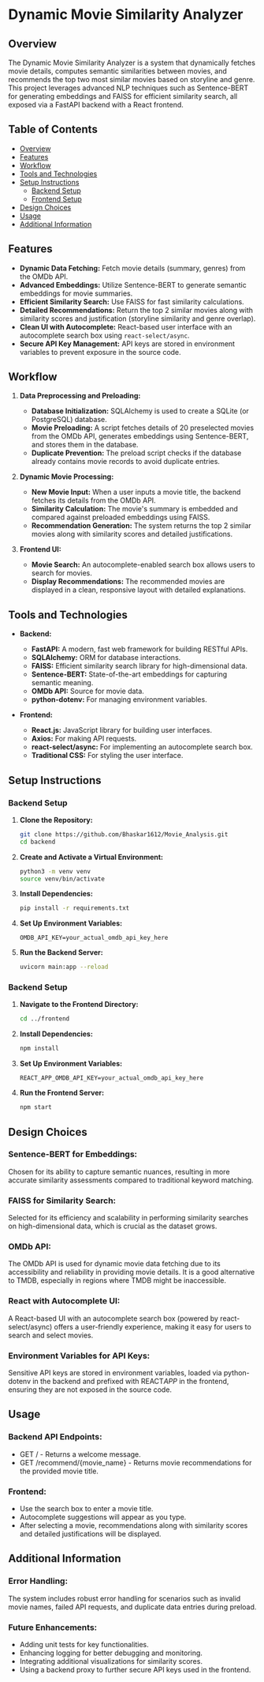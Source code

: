 # Dynamic Movie Similarity Analyzer

## Overview

The Dynamic Movie Similarity Analyzer is a system that dynamically fetches movie details, computes semantic similarities between movies, and recommends the top two most similar movies based on storyline and genre. This project leverages advanced NLP techniques such as Sentence-BERT for generating embeddings and FAISS for efficient similarity search, all exposed via a FastAPI backend with a React frontend.

## Table of Contents

- [Overview](#overview)
- [Features](#features)
- [Workflow](#workflow)
- [Tools and Technologies](#tools-and-technologies)
- [Setup Instructions](#setup-instructions)
  - [Backend Setup](#backend-setup)
  - [Frontend Setup](#frontend-setup)
- [Design Choices](#design-choices)
- [Usage](#usage)
- [Additional Information](#additional-information)

## Features

- **Dynamic Data Fetching:** Fetch movie details (summary, genres) from the OMDb API.
- **Advanced Embeddings:** Utilize Sentence-BERT to generate semantic embeddings for movie summaries.
- **Efficient Similarity Search:** Use FAISS for fast similarity calculations.
- **Detailed Recommendations:** Return the top 2 similar movies along with similarity scores and justification (storyline similarity and genre overlap).
- **Clean UI with Autocomplete:** React-based user interface with an autocomplete search box using `react-select/async`.
- **Secure API Key Management:** API keys are stored in environment variables to prevent exposure in the source code.

## Workflow

1. **Data Preprocessing and Preloading:**

   - **Database Initialization:** SQLAlchemy is used to create a SQLite (or PostgreSQL) database.
   - **Movie Preloading:** A script fetches details of 20 preselected movies from the OMDb API, generates embeddings using Sentence-BERT, and stores them in the database.
   - **Duplicate Prevention:** The preload script checks if the database already contains movie records to avoid duplicate entries.

2. **Dynamic Movie Processing:**

   - **New Movie Input:** When a user inputs a movie title, the backend fetches its details from the OMDb API.
   - **Similarity Calculation:** The movie's summary is embedded and compared against preloaded embeddings using FAISS.
   - **Recommendation Generation:** The system returns the top 2 similar movies along with similarity scores and detailed justifications.

3. **Frontend UI:**
   - **Movie Search:** An autocomplete-enabled search box allows users to search for movies.
   - **Display Recommendations:** The recommended movies are displayed in a clean, responsive layout with detailed explanations.

## Tools and Technologies

- **Backend:**

  - **FastAPI:** A modern, fast web framework for building RESTful APIs.
  - **SQLAlchemy:** ORM for database interactions.
  - **FAISS:** Efficient similarity search library for high-dimensional data.
  - **Sentence-BERT:** State-of-the-art embeddings for capturing semantic meaning.
  - **OMDb API:** Source for movie data.
  - **python-dotenv:** For managing environment variables.

- **Frontend:**
  - **React.js:** JavaScript library for building user interfaces.
  - **Axios:** For making API requests.
  - **react-select/async:** For implementing an autocomplete search box.
  - **Traditional CSS:** For styling the user interface.

## Setup Instructions

### Backend Setup

1. **Clone the Repository:**

   ```bash
   git clone https://github.com/Bhaskar1612/Movie_Analysis.git
   cd backend

   ```

2. **Create and Activate a Virtual Environment:**

   ```bash
   python3 -m venv venv
   source venv/bin/activate

   ```

3. **Install Dependencies:**

   ```bash
   pip install -r requirements.txt

   ```

4. **Set Up Environment Variables:**

   ```env
   OMDB_API_KEY=your_actual_omdb_api_key_here

   ```

5. **Run the Backend Server:**

   ```bash
   uvicorn main:app --reload

   ```

### Backend Setup

1. **Navigate to the Frontend Directory:**

   ```bash
   cd ../frontend

   ```

2. **Install Dependencies:**

   ```bash
   npm install

   ```

3. **Set Up Environment Variables:**

   ```env
   REACT_APP_OMDB_API_KEY=your_actual_omdb_api_key_here

   ```

4. **Run the Frontend Server:**

   ```bash
   npm start

   ```

## Design Choices

### Sentence-BERT for Embeddings:

Chosen for its ability to capture semantic nuances, resulting in more accurate similarity assessments compared to traditional keyword matching.

### FAISS for Similarity Search:

Selected for its efficiency and scalability in performing similarity searches on high-dimensional data, which is crucial as the dataset grows.

### OMDb API:

The OMDb API is used for dynamic movie data fetching due to its accessibility and reliability in providing movie details. It is a good alternative to TMDB, especially in regions where TMDB might be inaccessible.

### React with Autocomplete UI:

A React-based UI with an autocomplete search box (powered by react-select/async) offers a user-friendly experience, making it easy for users to search and select movies.

### Environment Variables for API Keys:

Sensitive API keys are stored in environment variables, loaded via python-dotenv in the backend and prefixed with REACT*APP* in the frontend, ensuring they are not exposed in the source code.

## Usage

### Backend API Endpoints:

- GET / - Returns a welcome message.
- GET /recommend/{movie_name} - Returns movie recommendations for the provided movie title.

### Frontend:

- Use the search box to enter a movie title.
- Autocomplete suggestions will appear as you type.
- After selecting a movie, recommendations along with similarity scores and detailed justifications will be displayed.

## Additional Information

### Error Handling:

The system includes robust error handling for scenarios such as invalid movie names, failed API requests, and duplicate data entries during preload.

### Future Enhancements:

- Adding unit tests for key functionalities.
- Enhancing logging for better debugging and monitoring.
- Integrating additional visualizations for similarity scores.
- Using a backend proxy to further secure API keys used in the frontend.
